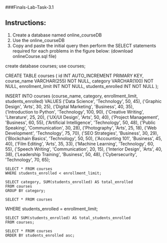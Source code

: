###Finals-Lab-Task-3.1
## Instructions:
1. Create a database named online_courseDB
2. Use the online_courseDB
3. Copy and paste the initial query then perform the SELECT statements required for each
problems in the figure below: (download onlineCourse.sql file)

create database courses;
use courses;

CREATE TABLE courses (
    id INT AUTO_INCREMENT PRIMARY KEY,
    course_name VARCHAR(255) NOT NULL,
    category VARCHAR(100) NOT NULL,
    enrollment_limit INT NOT NULL,
    students_enrolled INT NOT NULL
);

INSERT INTO courses (course_name, category, enrollment_limit, students_enrolled)
VALUES
    ('Data Science', 'Technology', 50, 45),
    ('Graphic Design', 'Arts', 30, 25),
    ('Digital Marketing', 'Business', 40, 35),
    ('Introduction to Python', 'Technology', 100, 90),
    ('Creative Writing', 'Literature', 25, 20),
    ('UX/UI Design', 'Arts', 50, 40),
    ('Project Management', 'Business', 60, 55),
    ('Artificial Intelligence', 'Technology', 50, 48),
    ('Public Speaking', 'Communication', 30, 28),
    ('Photography', 'Arts', 25, 18),
    ('Web Development', 'Technology', 75, 70),
    ('SEO Strategies', 'Business', 30, 29),
    ('Blockchain Basics', 'Technology', 50, 50),
    ('Accounting 101', 'Business', 45, 40),
    ('Film Editing', 'Arts', 35, 33),
    ('Machine Learning', 'Technology', 60, 55),
    ('Speech Writing', 'Communication', 20, 15),
    ('Interior Design', 'Arts', 40, 38),
    ('Leadership Training', 'Business', 50, 48),
    ('Cybersecurity', 'Technology', 70, 65);
    
    SELECT * FROM courses
    WHERE students_enrolled < enrollment_limit;
    
    SELECT category, SUM(students_enrolled) AS total_enrolled
    FROM courses
    GROUP BY category;
    
    SELECT * FROM courses
   WHERE students_enrolled = enrollment_limit;
    
    SELECT SUM(students_enrolled) AS total_students_enrolled
    FROM courses;
    
    SELECT * FROM courses
    ORDER BY students_enrolled asc;
